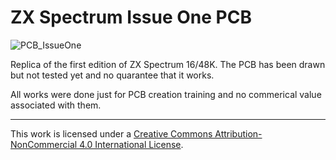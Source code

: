 # ZX Spectrum Issue One PCB

![PCB_IssueOne](/images/PCB_IssueOne.png)

Replica of the first edition of ZX Spectrum 16/48K. The PCB has been drawn but not tested yet and no quarantee that it works.

All works were done just for PCB creation training and no commerical value associated with them.

--------
This work is licensed under a <a rel="license" href="http://creativecommons.org/licenses/by-nc/4.0">Creative Commons  Attribution-NonCommercial 4.0 International License</a>.

